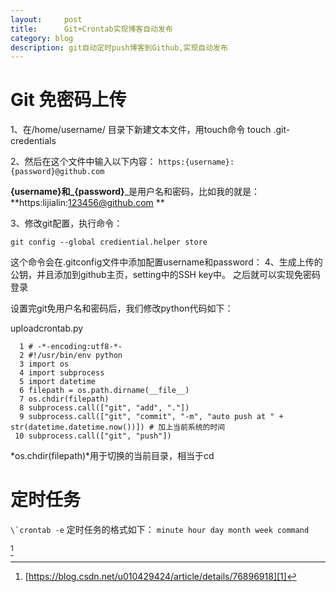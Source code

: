 ```yaml
---
layout:     post
title:      Git+Crontab实现博客自动发布
category: blog
description: git自动定时push博客到Github,实现自动发布
---
```

# Git 免密码上传
1、在/home/username/ 目录下新建文本文件，用touch命令
touch .git-credentials

2、然后在这个文件中输入以下内容：
`https:{username}:{password}@github.com `
  
**{username}**和_**{password}**_是用户名和密码，比如我的就是：**https:lijialin:123456@github.com **
  
3、修改git配置，执行命令：

	git config --global crediential.helper store

这个命令会在.gitconfig文件中添加配置username和password：
4、生成上传的公钥，并且添加到github主页，setting中的SSH key中。
之后就可以实现免密码登录

设置完git免用户名和密码后，我们修改python代码如下：

uploadcrontab.py

	  1 # -*-encoding:utf8-*-
	  2 #!/usr/bin/env python
	  3 import os
	  4 import subprocess
	  5 import datetime
	  6 filepath = os.path.dirname(__file__)
	  7 os.chdir(filepath)
	  8 subprocess.call(["git", "add", "."])
	  9 subprocess.call(["git", "commit", "-m", "auto push at " + str(datetime.datetime.now())]) # 加上当前系统的时间
	 10 subprocess.call(["git", "push"])

*os.chdir(filepath)*用于切换的当前目录，相当于cd

# 定时任务

``\`crontab -e``
 定时任务的格式如下：
`minute hour day month week command`

[^1]


[^1]:	[https://blog.csdn.net/u010429424/article/details/76896918][1]

[1]:	https://blog.csdn.net/u010429424/article/details/76896918 "来源"